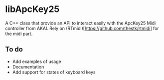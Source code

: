 # libApcKey25
A C++ class that provide an API to interact easily with the ApcKey25 Midi controller from AKAI. Rely on (RTmidi)[https://github.com/thestk/rtmidi] for the midi part.

## To do
  * Add examples of usage
  * Documentation
  * Add support for states of keyboard keys

